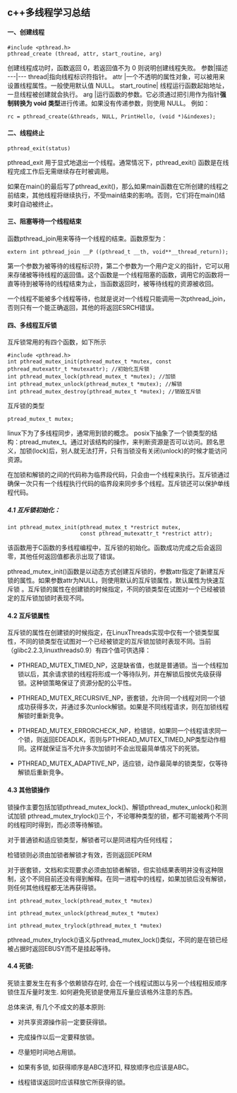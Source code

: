 ## c++多线程学习总结

#### 一、创建线程
```
#include <pthread.h>
pthread_create (thread, attr, start_routine, arg)
```
创建线程成功时，函数返回 0，若返回值不为 0 则说明创建线程失败。
参数|描述
---|---
thread|指向线程标识符指针。
attr	|一个不透明的属性对象，可以被用来设置线程属性。一般使用默认值 NULL。
start_routine|	线程运行函数起始地址，一旦线程被创建就会执行。
arg	|运行函数的参数。它必须通过把引用作为指针**强制转换为 void 类型**进行传递。如果没有传递参数，则使用 NULL。
例如：
```
rc = pthread_create(&threads, NULL, PrintHello, (void *)&indexes);
```

#### 二、线程终止
```
pthread_exit(status)
```
pthread_exit 用于显式地退出一个线程。通常情况下，pthread_exit() 函数是在线程完成工作后无需继续存在时被调用。

如果在main()的最后写了pthread_exit()，那么如果main函数在它所创建的线程之前结束，其他线程将继续执行，不受main结束的影响。否则，它们将在main()结束时自动被终止。

#### 三、阻塞等待一个线程结束
函数pthread_join用来等待一个线程的结束。函数原型为：
```
extern int pthread_join __P ((pthread_t __th, void**__thread_return));
```
第一个参数为被等待的线程标识符，第二个参数为一个用户定义的指针，它可以用来存储被等待线程的返回值。这个函数是一个线程阻塞的函数，调用它的函数将一直等待到被等待的线程结束为止，当函数返回时，被等待线程的资源被收回。

一个线程不能被多个线程等待，也就是说对一个线程只能调用一次pthread_join，否则只有一个能正确返回，其他的将返回ESRCH错误。

#### 四、多线程互斥锁
互斥锁常用的有四个函数，如下所示
```
#include <pthread.h>
int pthread_mutex_init(pthread_mutex_t *mutex, const pthread_mutexattr_t *mutexattr); //初始化互斥锁
int pthread_mutex_lock(pthread_mutex_t *mutex); //加锁
int pthread_mutex_unlock(pthread_mutex_t *mutex); //解锁
int pthread_mutex_destroy(pthread_mutex_t *mutex); //销毁互斥锁
```
互斥锁的类型
```
ptread_mutex_t mutex;
```
linux下为了多线程同步，通常用到锁的概念。
posix下抽象了一个锁类型的结构：ptread_mutex_t。通过对该结构的操作，来判断资源是否可以访问。顾名思义，加锁(lock)后，别人就无法打开，只有当锁没有关闭(unlock)的时候才能访问资源。

在加锁和解锁的之间的代码称为临界段代码，只会由一个线程来执行。互斥锁通过确保一次只有一个线程执行代码的临界段来同步多个线程。互斥锁还可以保护单线程代码。

##### 4.1 互斥锁初始化：
```
int pthread_mutex_init(pthread_mutex_t *restrict mutex,
                       const pthread_mutexattr_t *restrict attr);
```
该函数用于C函数的多线程编程中，互斥锁的初始化。函数成功完成之后会返回零，其他任何返回值都表示出现了错误。

pthread_mutex_init()函数是以动态方式创建互斥锁的，参数attr指定了新建互斥锁的属性。如果参数attr为NULL，则使用默认的互斥锁属性，默认属性为快速互斥锁 。互斥锁的属性在创建锁的时候指定，不同的锁类型在试图对一个已经被锁定的互斥锁加锁时表现不同。

#### 4.2 互斥锁属性

互斥锁的属性在创建锁的时候指定，在LinuxThreads实现中仅有一个锁类型属性，不同的锁类型在试图对一个已经被锁定的互斥锁加锁时表现不同。当前（glibc2.2.3,linuxthreads0.9）有四个值可供选择：

- PTHREAD_MUTEX_TIMED_NP，这是缺省值，也就是普通锁。当一个线程加锁以后，其余请求锁的线程将形成一个等待队列，并在解锁后按优先级获得锁。这种锁策略保证了资源分配的公平性。

- PTHREAD_MUTEX_RECURSIVE_NP，嵌套锁，允许同一个线程对同一个锁成功获得多次，并通过多次unlock解锁。如果是不同线程请求，则在加锁线程解锁时重新竞争。

- PTHREAD_MUTEX_ERRORCHECK_NP，检错锁，如果同一个线程请求同一个锁，则返回EDEADLK，否则与PTHREAD_MUTEX_TIMED_NP类型动作相同。这样就保证当不允许多次加锁时不会出现最简单情况下的死锁。

- PTHREAD_MUTEX_ADAPTIVE_NP，适应锁，动作最简单的锁类型，仅等待解锁后重新竞争。

#### 4.3 其他锁操作

锁操作主要包括加锁pthread_mutex_lock()、解锁pthread_mutex_unlock()和测试加锁 pthread_mutex_trylock()三个，不论哪种类型的锁，都不可能被两个不同的线程同时得到，而必须等待解锁。

对于普通锁和适应锁类型，解锁者可以是同进程内任何线程；

检错锁则必须由加锁者解锁才有效，否则返回EPERM

对于嵌套锁，文档和实现要求必须由加锁者解锁，但实验结果表明并没有这种限制，这个不同目前还没有得到解释。在同一进程中的线程，如果加锁后没有解锁，则任何其他线程都无法再获得锁。
```
int pthread_mutex_lock(pthread_mutex_t *mutex)

int pthread_mutex_unlock(pthread_mutex_t *mutex)

int pthread_mutex_trylock(pthread_mutex_t *mutex)
```
pthread_mutex_trylock()语义与pthread_mutex_lock()类似，不同的是在锁已经被占据时返回EBUSY而不是挂起等待。

#### 4.4 死锁:

死锁主要发生在有多个依赖锁存在时, 会在一个线程试图以与另一个线程相反顺序锁住互斥量时发生. 如何避免死锁是使用互斥量应该格外注意的东西。

总体来讲, 有几个不成文的基本原则:

- 对共享资源操作前一定要获得锁。

- 完成操作以后一定要释放锁。

- 尽量短时间地占用锁。

- 如果有多锁, 如获得顺序是ABC连环扣, 释放顺序也应该是ABC。

- 线程错误返回时应该释放它所获得的锁。
